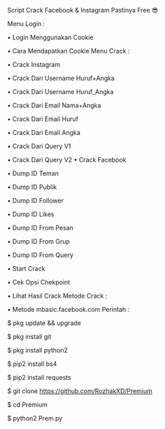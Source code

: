 Script Crack Facebook & Instagram Pastinya Free 😎

Menu Login :

• Login Menggunakan Cookie

• Cara Mendapatkan Cookie
Menu Crack :

• Crack Instagram

• Crack Dari Username Huruf+Angka

• Crack Dari Username Huruf_Angka 

• Crack Dari Email Nama+Angka 

• Crack Dari Email Huruf 

• Crack Dari Email Angka

• Crack Dari Query V1

• Crack Dari Query V2
• Crack Facebook

• Dump ID Teman

• Dump ID Publik

• Dump ID Follower

• Dump ID Likes

• Dump ID From Pesan

• Dump ID From Grup

• Dump ID From Query

• Start Crack

• Cek Opsi Chekpoint

• Lihat Hasil Crack
Metode Crack :

• Metode mbasic.facebook.com
Perintah :

$ pkg update && upgrade

$ pkg install git

$ pkg install python2

$ pip2 install bs4

$ pip2 install requests

$ git clone https://github.com/RozhakXD/Premium

$ cd Premium

$ python2 Prem.py
